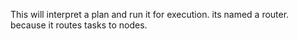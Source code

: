 This will interpret a plan and run it for execution. its named a router. because it routes tasks to nodes.